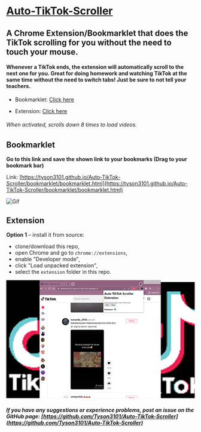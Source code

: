 # [Auto-TikTok-Scroller](https://github.com/Tyson3101/Auto-TikTok-Scroller)

## A Chrome Extension/Bookmarklet that does the TikTok scrolling for you without the need to touch your mouse.

#### Whenever a TikTok ends, the extension will automatically scroll to the next one for you. Great for doing homework and watching TikTok at the same time without the need to switch tabs! Just be sure to not tell your teachers.

- Bookmarklet: [Click here](https://github.com/Tyson3101/Auto-TikTok-Scroller#bookmarklet)

- Extension: [Click here](https://github.com/Tyson3101/Auto-TikTok-Scroller#extension)

###### When activated, scrolls down 8 times to load videos.

## Bookmarklet

**Go to this link and save the shown link to your bookmarks (Drag to your bookmark bar)**

Link: [https://tyson3101.github.io/Auto-TikTok-Scroller/bookmarklet/bookmarklet.html](https://tyson3101.github.io/Auto-TikTok-Scroller/bookmarklet/bookmarklet.html)

![Gif](./img/GoogleExtensionGif.gif)

## Extension

**Option 1** – install it from source:

- clone/download this repo,
- open Chrome and go to `chrome://extensions`,
- enable "Developer mode",
- click "Load unpacked extension",
- select the `extension` folder in this repo.

![Image](./img/ScreenshotGoogleExtensionTikTok.png)

##### If you have any suggestions or experience problems, post an issue on the GitHub page: [https://github.com/Tyson3101/Auto-TikTok-Scroller](https://github.com/Tyson3101/Auto-TikTok-Scroller)
